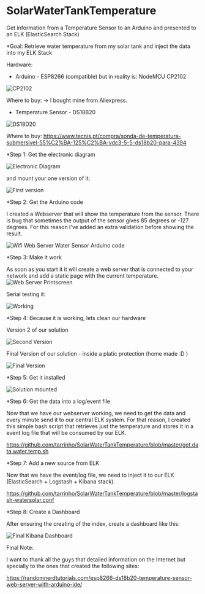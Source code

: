 # SolarWaterTankTemperature
Get information from a Temperature Sensor to an Arduino and presented to an ELK (ElasticSearch Stack)

*Goal: Retrieve water temperature from my solar tank and inject the data into my ELK Stack

Hardware: 
 - Arduino - ESP8266 (compatible) but in reality is: NodeMCU CP2102  
 
  ![CP2102](https://github.com/tarrinho/SolarWaterTankTemperature/blob/master/CP2102-ESP8266Compatible.PNG) 
  
 Where to buy: -> I bought mine from Aliexpress.
 
 - Temperature Sensor - DS18B20
 
 ![DS18D20](https://github.com/tarrinho/SolarWaterTankTemperature/blob/master/sonda-de-temperatura-submersivel-55%C2%BA-125%C2%BA.jpg) 
 
 Where to buy:
 https://www.tecnis.pt/compra/sonda-de-temperatura-submersivel-55%C2%BA-125%C2%BA-vdc3-5-5-ds18b20-para-4394
 

*Step 1: Get the electronic diagram 

![Electronic Diagram](https://github.com/tarrinho/SolarWaterTankTemperature/blob/master/ElectronicDiagram.PNG)

and mount your one version of it:

![First version](https://github.com/tarrinho/SolarWaterTankTemperature/blob/master/assembled.v1.jpg)

*Step 2: Get the Arduino code

I created a Webserver that will show the temperature from the sensor. There is bug that sometimes the output of the sensor gives 85 degrees or -127 degrees. For this reason I've added an extra validation before showing the result.

![Wifi Web Server Water Sensor Arduino code](https://github.com/tarrinho/SolarWaterTankTemperature/blob/master/WifiWebServerWaterSensor.ino)

*Step 3: Make it work

As soon as you start it it will create a web server that is connected to your network and add a static page with the current temperature.
![Web Server Printscreen](https://github.com/tarrinho/SolarWaterTankTemperature/blob/master/Webserver.printscreen.PNG)

Serial testing it:

![Working](https://github.com/tarrinho/SolarWaterTankTemperature/blob/master/Arduino.Serial.Temperature.PNG)

*Step 4: Because it is working, lets clean our hardware

Version 2 of our solution

![Second Version](https://github.com/tarrinho/SolarWaterTankTemperature/blob/master/assembled.v2.jpg)

Final Version of our solution - inside a platic protection (home made :D )

![Final Version](https://github.com/tarrinho/SolarWaterTankTemperature/blob/master/assembled.final.jpg)

*Step 5: Get it installed 

![Solution mounted](https://github.com/tarrinho/SolarWaterTankTemperature/blob/master/FinalInstalation-Mounted.jpg)


*Step 6: Get the data into a log/event file

Now that we have our webserver working, we need to get the data and every minute send it to our central ELK system. For that reason, I created this simple bash script that retrieves just the temperature and stores it in a event log file that will be consumed by our ELK.

https://github.com/tarrinho/SolarWaterTankTemperature/blob/master/get.data.water.temp.sh


*Step 7: Add a new source from ELK

Now that we have the event/log file, we need to inject it to our ELK (ElasticSearch + Logstash + Kibana stack).

https://github.com/tarrinho/SolarWaterTankTemperature/blob/master/logstash-watersolar.conf

*Step 8: Create a Dashboard

After ensuring the creating of the index, create a dashboard like this:

![Final Kibana Dashboard](https://github.com/tarrinho/SolarWaterTankTemperature/blob/master/Kibana.dashboard.PNG)

Final Note: 

I want to thank all the guys that detailed information on the Internet but specially to the ones that created the following sites:

https://randomnerdtutorials.com/esp8266-ds18b20-temperature-sensor-web-server-with-arduino-ide/
